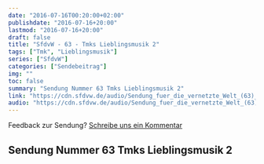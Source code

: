 ```yaml
---
date: "2016-07-16T00:20:00+02:00"
publishdate: "2016-07-16+20:00"
lastmod: "2016-07-16+20:00"
draft: false
title: "SfdvW - 63 - Tmks Lieblingsmusik 2"
tags: ["Tmk", "Lieblingsmusik"]
series: ["SfdvW"]
categories: ["Sendebeitrag"]
img: ""
toc: false
summary: "Sendung Nummer 63 Tmks Lieblingsmusik 2"
link: "https://cdn.sfdvw.de/audio/Sendung_fuer_die_vernetzte_Welt_(63)_2016_07_16_Tmks_Lieblingsmusik_2.mp3"
audio: "https://cdn.sfdvw.de/audio/Sendung_fuer_die_vernetzte_Welt_(63)_2016_07_16_Tmks_Lieblingsmusik_2.mp3"
---
```


<div align="center" id="example"></div>
<script src="https://cdn.podlove.org/web-player/embed.js"></script>

Feedback zur Sendung?
[Schreibe uns ein Kommentar](mailto:SfdvW@radiocorax.de)

## Sendung Nummer 63 Tmks Lieblingsmusik 2

<script>
  podlovePlayer('#example', '/blog/sfdvw63.json');
</script>
